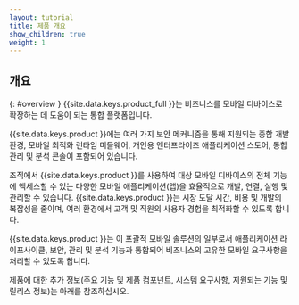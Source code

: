 ```yaml
---
layout: tutorial
title: 제품 개요
show_children: true
weight: 1
---
```

<!-- NLS_CHARSET=UTF-8 -->
## 개요
{: #overview }
{{site.data.keys.product_full }}는 비즈니스를 모바일 디바이스로 확장하는 데 도움이 되는 통합 플랫폼입니다. 

{{site.data.keys.product }}에는 여러 가지 보안 메커니즘을 통해 지원되는 종합 개발 환경, 모바일 최적화 런타임 미들웨어, 개인용 엔터프라이즈 애플리케이션 스토어, 통합 관리 및 분석 콘솔이 포함되어 있습니다. 

조직에서 {{site.data.keys.product }}를 사용하여 대상 모바일 디바이스의 전체 기능에 액세스할 수 있는 다양한 모바일 애플리케이션(앱)을 효율적으로 개발, 연결, 실행 및 관리할 수 있습니다. {{site.data.keys.product }}는 시장 도달 시간, 비용 및 개발의 복잡성을 줄이며, 여러 환경에서 고객 및 직원의 사용자 경험을 최적화할 수 있도록 합니다. 

{{site.data.keys.product }}는 이 포괄적 모바일 솔루션의 일부로서 애플리케이션 라이프사이클, 보안, 관리 및 분석 기능과 통합되어 비즈니스의 고유한 모바일 요구사항을 처리할 수 있도록 합니다. 

제품에 대한 추가 정보(주요 기능 및 제품 컴포넌트, 시스템 요구사항, 지원되는 기능 및 릴리스 정보)는 아래를 참조하십시오.

